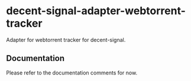 # decent-signal-adapter-webtorrent-tracker

Adapter for webtorrent tracker for decent-signal.

## Documentation

Please refer to the documentation comments for now.
